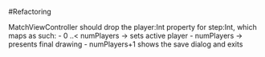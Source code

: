 #Refactoring

MatchViewController should drop the player:Int property for step:Int, which maps as such:
	- 0 ..< numPlayers -> sets active player
	- numPlayers -> presents final drawing
	- numPlayers+1 shows the save dialog and exits
